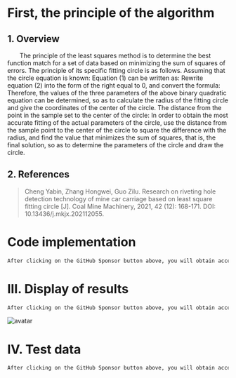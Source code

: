 #  First, the principle of the algorithm 

##  1. Overview 

   The principle of the least squares method is to determine the best function match for a set of data based on minimizing the sum of squares of errors. The principle of its specific fitting circle is as follows. Assuming that the circle equation is known: Equation (1) can be written as: Rewrite equation (2) into the form of the right equal to 0, and convert the formula: Therefore, the values of the three parameters of the above binary quadratic equation can be determined, so as to calculate the radius of the fitting circle and give the coordinates of the center of the circle. The distance from the point in the sample set to the center of the circle: In order to obtain the most accurate fitting of the actual parameters of the circle, use the distance from the sample point to the center of the circle to square the difference with the radius, and find the value that minimizes the sum of squares, that is, the final solution, so as to determine the parameters of the circle and draw the circle. 

##  2. References 

>  Cheng Yabin, Zhang Hongwei, Guo Zilu. Research on riveting hole detection technology of mine car carriage based on least square fitting circle [J]. Coal Mine Machinery, 2021, 42 (12): 168-171. DOI: 10.13436/j.mkjx.202112055. 

#  Code implementation 

  ```python  
After clicking on the GitHub Sponsor button above, you will obtain access permissions to my private code repository ( https://github.com/slowlon/my_code_bar ) to view this blog code. By searching the code number of this blog, you can find the code you need, code number is: 2024020309574413050
  ```  
#  III. Display of results 

  ```python  
After clicking on the GitHub Sponsor button above, you will obtain access permissions to my private code repository ( https://github.com/slowlon/my_code_bar ) to view this blog code. By searching the code number of this blog, you can find the code you need, code number is: 2024020309574413050
  ```  
 ![avatar]( 874808d9696c4931979493a493fb95e0.png) 

#  IV. Test data 

  ```python  
After clicking on the GitHub Sponsor button above, you will obtain access permissions to my private code repository ( https://github.com/slowlon/my_code_bar ) to view this blog code. By searching the code number of this blog, you can find the code you need, code number is: 2024020309574413050
  ```  
